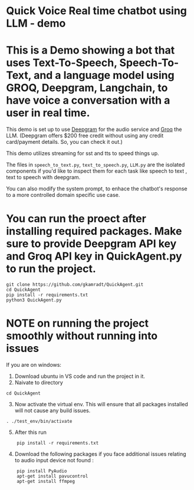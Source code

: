 # Quick Voice Real time chatbot using LLM - demo

# This is a Demo showing a bot that uses Text-To-Speech, Speech-To-Text, and a language model using GROQ, Deepgram, Langchain, to have voice a conversation with a user in real time.

This demo is set up to use [Deepgram](www.deepgram.com) for the audio service and [Groq](https://groq.com/) the LLM.
(Deepgram offers $200 free credit without using any credit card/payment details. So, you can check it out.)

This demo utilizes streaming for sst and tts to speed things up.

The files in `speech_to_text.py`, `text_to_speech.py`, `LLM.py` are the isolated components if you'd like to inspect them for each task like speech to text , text to speech with deepgram.

You can also modify the system prompt, to enhace the chatbot's response to a more controlled domain specific use case.
# You can run the proect after installing required packages. Make sure to provide Deepgram API key and Groq API key in QuickAgent.py to run the project.

```
git clone https://github.com/gkamradt/QuickAgent.git
cd QuickAgent
pip install -r requirements.txt
python3 QuickAgent.py
```

# NOTE on running the project smoothly without running into issues

If you are on windows:
1. Download ubuntu in VS code and run the project in it.
2. Naivate to directory
``` 
cd QuickAgent
```
3. Now activate the virtual env. This will ensure that all packages installed will not cause any build issues. 
```
. ./test_env/bin/activate
```
5. After this run 
```
    pip install -r requirements.txt
```    
4. Download the following packages if you face additional issues relating to audio input device not found :
```
    pip install PyAudio
    apt-get install pavucontrol
    apt-get install ffmpeg
```    
